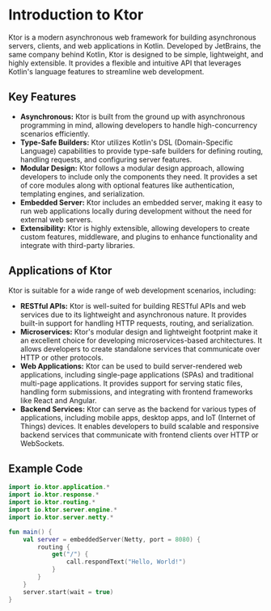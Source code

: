 # Introduction to Ktor

Ktor is a modern asynchronous web framework for building asynchronous servers, clients, and web applications in Kotlin. Developed by JetBrains, the same company behind Kotlin, Ktor is designed to be simple, lightweight, and highly extensible. It provides a flexible and intuitive API that leverages Kotlin's language features to streamline web development.

## Key Features

- **Asynchronous:** Ktor is built from the ground up with asynchronous programming in mind, allowing developers to handle high-concurrency scenarios efficiently.
- **Type-Safe Builders:** Ktor utilizes Kotlin's DSL (Domain-Specific Language) capabilities to provide type-safe builders for defining routing, handling requests, and configuring server features.
- **Modular Design:** Ktor follows a modular design approach, allowing developers to include only the components they need. It provides a set of core modules along with optional features like authentication, templating engines, and serialization.
- **Embedded Server:** Ktor includes an embedded server, making it easy to run web applications locally during development without the need for external web servers.
- **Extensibility:** Ktor is highly extensible, allowing developers to create custom features, middleware, and plugins to enhance functionality and integrate with third-party libraries.

## Applications of Ktor

Ktor is suitable for a wide range of web development scenarios, including:

- **RESTful APIs:** Ktor is well-suited for building RESTful APIs and web services due to its lightweight and asynchronous nature. It provides built-in support for handling HTTP requests, routing, and serialization.
- **Microservices:** Ktor's modular design and lightweight footprint make it an excellent choice for developing microservices-based architectures. It allows developers to create standalone services that communicate over HTTP or other protocols.
- **Web Applications:** Ktor can be used to build server-rendered web applications, including single-page applications (SPAs) and traditional multi-page applications. It provides support for serving static files, handling form submissions, and integrating with frontend frameworks like React and Angular.
- **Backend Services:** Ktor can serve as the backend for various types of applications, including mobile apps, desktop apps, and IoT (Internet of Things) devices. It enables developers to build scalable and responsive backend services that communicate with frontend clients over HTTP or WebSockets.

## Example Code

```kotlin
import io.ktor.application.*
import io.ktor.response.*
import io.ktor.routing.*
import io.ktor.server.engine.*
import io.ktor.server.netty.*

fun main() {
    val server = embeddedServer(Netty, port = 8080) {
        routing {
            get("/") {
                call.respondText("Hello, World!")
            }
        }
    }
    server.start(wait = true)
}
```